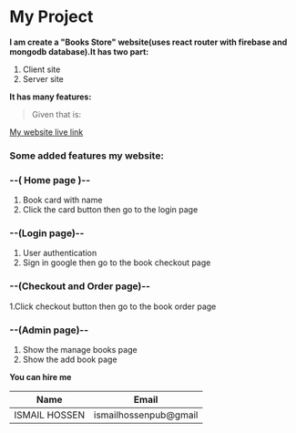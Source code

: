 # My Project
**I am create a "Books Store" website(uses react router with firebase and mongodb database).It has two part:**
1. Client site
2. Server site

**It has many features:**
>Given that is:

[My website live link](https://book-store-73814.web.app/)

### Some added features my website:
### --( Home page )--
1. Book card with  name
2. Click the card button then go to the login page

### --(Login page)--
1. User authentication
2. Sign in google then go to the book checkout page 

### --(Checkout and Order page)--
1.Click checkout button then go to the book order page
### --(Admin page)--
1. Show the manage books page 
2. Show the add book page

**You can hire me**

|Name| Email |
|---------|---------------|
|ISMAIL HOSSEN| ismailhossenpub@gmail| 
